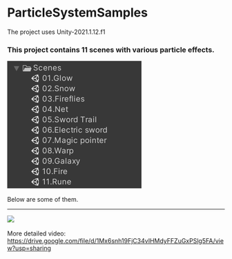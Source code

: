 # ParticleSystemSamples

The project uses Unity-2021.1.12.f1

### This project contains 11 scenes with various particle effects.

![](Images/1.png)


Вelow are some of them.

---

![](Images/sequence.gif)

More detailed video: https://drive.google.com/file/d/1Mx6snh19FjC34vIHMdyFFZuGxPSlg5FA/view?usp=sharing
